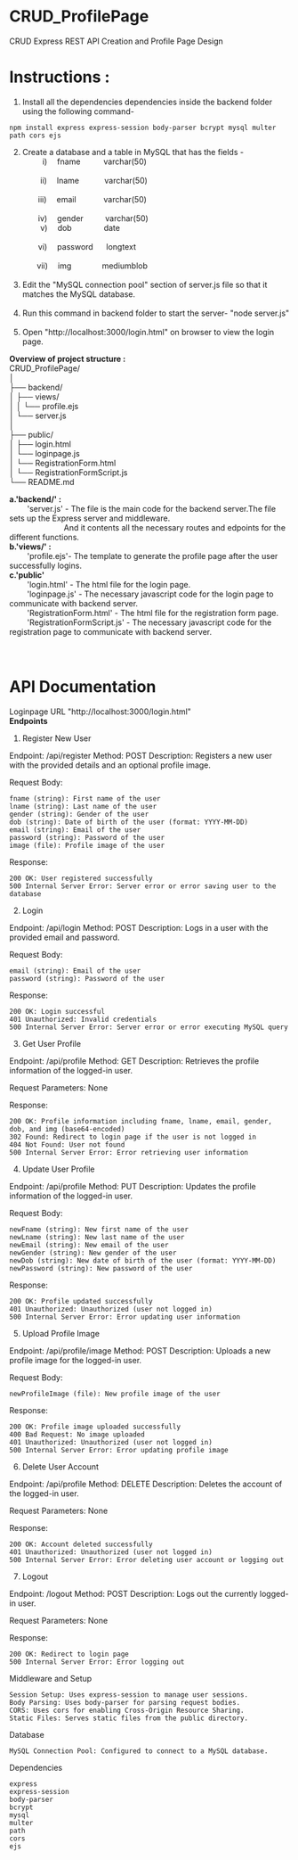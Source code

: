 # CRUD_ProfilePage
CRUD Express REST API Creation and Profile Page Design

# **Instructions :**
1. Install all the dependencies dependencies inside the backend folder using the following command- <br/>
```
npm install express express-session body-parser bcrypt mysql multer path cors ejs
```
2. Create a database and a table in MySQL that has the fields - <br/>
	&nbsp;&emsp;&emsp;  i)   &ensp;&ensp;fname 		&emsp;&nbsp;&nbsp;&nbsp;&nbsp;&nbsp;&nbsp;varchar(50) <br/> 	
	&emsp;&emsp; ii) 	&ensp;&ensp;lname 		&nbsp;&emsp;&nbsp;&nbsp;&nbsp;&nbsp;&nbsp;&nbsp;varchar(50) <br/> 	 	
	&emsp;&emsp;iii) 	&ensp;&ensp;email 		&nbsp;&emsp;&nbsp;&nbsp;&nbsp;&nbsp;&nbsp;&nbsp;&nbsp;varchar(50) <br/> 	
	&emsp;&emsp;iv) 	&ensp;&ensp;gender 		&nbsp;&nbsp;&nbsp;&nbsp;&nbsp;&nbsp;&nbsp;&nbsp;&nbsp;varchar(50) <br/>
	&emsp;&emsp;  v)   	&ensp;&ensp;dob 		&nbsp;&nbsp;&nbsp;&emsp;&emsp;&emsp;date <br/> 			
	&emsp;&emsp;vi) 	&ensp;&ensp;password 	&nbsp;&nbsp;&nbsp;&nbsp;&nbsp;longtext <br/> 	
	&emsp;&nbsp;&nbsp;&nbsp;vii) 	&ensp;&ensp;img 	 	&nbsp;&nbsp;&nbsp;&nbsp;&nbsp;&nbsp;&nbsp;&nbsp;&nbsp;&nbsp;&nbsp;&nbsp;&nbsp;mediumblob <br/><br/>
4. Edit the "MySQL connection pool" section of server.js file so that it matches the MySQL database.<br/><br/>
5. Run this command in backend folder to start the server-
      "node server.js"<br/><br/>
6. Open "http://localhost:3000/login.html" on browser to view the login page.

**Overview of project structure :** <br/>
CRUD_ProfilePage/ <br/>
│ <br/>
├── backend/ <br/>
│   ├── views/ <br/>
│   │   └── profile.ejs <br/>
│   └── server.js <br/>
│ <br/>
├── public/ <br/>
│   ├── login.html <br/>
│   └── loginpage.js <br/>
│   └── RegistrationForm.html <br/>
│   └── RegistrationFormScript.js <br/>
└── README.md <br/>

**a.'backend/' :**  <br/>
&emsp;&emsp; 'server.js' - The file is the main code for the backend server.The file sets up the Express server and middleware. <br/>
&emsp;&emsp;&emsp;&emsp;&emsp;&emsp;&emsp;And it contents all the necessary routes and edpoints for the different functions. <br/>
**b.'views/' :**  <br/>
&emsp;&emsp; 'profile.ejs'- The template to generate the profile page after the user successfully logins.   <br/>
**c.'public'** <br/>
&emsp;&emsp; 'login.html' - The html file for the login page. <br/>
&emsp;&emsp; 'loginpage.js' - The necessary javascript code for the login page to communicate with backend server. <br/>
&emsp;&emsp; 'RegistrationForm.html' - The html file for the registration form page. <br/>
&emsp;&emsp; 'RegistrationFormScript.js' - The necessary javascript code for the registration page to communicate with backend server. <br/>
<br/><br/>

# API Documentation <br/>
Loginpage URL
"http://localhost:3000/login.html" <br/>
**Endpoints**
1. Register New User

Endpoint: /api/register
Method: POST
Description: Registers a new user with the provided details and an optional profile image.

Request Body:

    fname (string): First name of the user
    lname (string): Last name of the user
    gender (string): Gender of the user
    dob (string): Date of birth of the user (format: YYYY-MM-DD)
    email (string): Email of the user
    password (string): Password of the user
    image (file): Profile image of the user

Response:

    200 OK: User registered successfully
    500 Internal Server Error: Server error or error saving user to the database

2. Login

Endpoint: /api/login
Method: POST
Description: Logs in a user with the provided email and password.

Request Body:

    email (string): Email of the user
    password (string): Password of the user

Response:

    200 OK: Login successful
    401 Unauthorized: Invalid credentials
    500 Internal Server Error: Server error or error executing MySQL query

3. Get User Profile

Endpoint: /api/profile
Method: GET
Description: Retrieves the profile information of the logged-in user.

Request Parameters: None

Response:

    200 OK: Profile information including fname, lname, email, gender, dob, and img (base64-encoded)
    302 Found: Redirect to login page if the user is not logged in
    404 Not Found: User not found
    500 Internal Server Error: Error retrieving user information

4. Update User Profile

Endpoint: /api/profile
Method: PUT
Description: Updates the profile information of the logged-in user.

Request Body:

    newFname (string): New first name of the user
    newLname (string): New last name of the user
    newEmail (string): New email of the user
    newGender (string): New gender of the user
    newDob (string): New date of birth of the user (format: YYYY-MM-DD)
    newPassword (string): New password of the user 
Response:

    200 OK: Profile updated successfully
    401 Unauthorized: Unauthorized (user not logged in)
    500 Internal Server Error: Error updating user information

5. Upload Profile Image

Endpoint: /api/profile/image
Method: POST
Description: Uploads a new profile image for the logged-in user.

Request Body:

    newProfileImage (file): New profile image of the user

Response:

    200 OK: Profile image uploaded successfully
    400 Bad Request: No image uploaded
    401 Unauthorized: Unauthorized (user not logged in)
    500 Internal Server Error: Error updating profile image

6. Delete User Account

Endpoint: /api/profile
Method: DELETE
Description: Deletes the account of the logged-in user.

Request Parameters: None

Response:

    200 OK: Account deleted successfully
    401 Unauthorized: Unauthorized (user not logged in)
    500 Internal Server Error: Error deleting user account or logging out

7. Logout

Endpoint: /logout
Method: POST
Description: Logs out the currently logged-in user.

Request Parameters: None

Response:

    200 OK: Redirect to login page
    500 Internal Server Error: Error logging out
Middleware and Setup

    Session Setup: Uses express-session to manage user sessions.
    Body Parsing: Uses body-parser for parsing request bodies.
    CORS: Uses cors for enabling Cross-Origin Resource Sharing.
    Static Files: Serves static files from the public directory.

Database

    MySQL Connection Pool: Configured to connect to a MySQL database.

Dependencies

    express
    express-session
    body-parser
    bcrypt
    mysql
    multer
    path
    cors
    ejs




